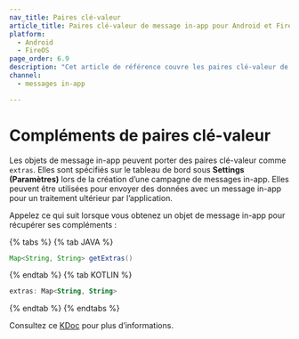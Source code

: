 ```yaml
---
nav_title: Paires clé-valeur
article_title: Paires clé-valeur de message in-app pour Android et FireOS
platform: 
  - Android
  - FireOS
page_order: 6.9
description: "Cet article de référence couvre les paires clé-valeur de messagerie in-app pour votre application Android ou FireOS."
channel:
  - messages in-app

---
```


# Compléments de paires clé-valeur

Les objets de message in-app peuvent porter des paires clé-valeur comme `extras`. Elles sont spécifiés sur le tableau de bord sous **Settings (Paramètres)** lors de la création d’une campagne de messages in-app. Elles peuvent être utilisées pour envoyer des données avec un message in-app pour un traitement ultérieur par l’application.

Appelez ce qui suit lorsque vous obtenez un objet de message in-app pour récupérer ses compléments :

{% tabs %}
{% tab JAVA %}
```java
Map<String, String> getExtras()
```
{% endtab %}
{% tab KOTLIN %}
```kotlin
extras: Map<String, String>
```
{% endtab %}
{% endtabs %}

Consultez ce [KDoc][44] pour plus d’informations.

[44]: https://appboy.github.io/appboy-android-sdk/kdoc/braze-android-sdk/com.braze.models.inappmessage/-i-in-app-message/index.html#1498425856%2FProperties%2F-1725759721
